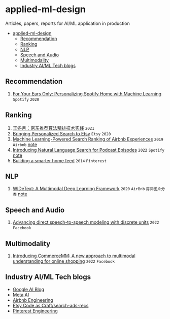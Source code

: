 # applied-ml-design
Articles, papers, reports for AI/ML application in production

- [applied-ml-design](#applied-ml-design)
  - [Recommendation](#recommendation)
  - [Ranking](#ranking)
  - [NLP](#nlp)
  - [Speech and Audio](#speech-and-audio)
  - [Multimodality](#multimodality)
  - [Industry AI/ML Tech blogs](#industry-aiml-tech-blogs)

## Recommendation
1. [For Your Ears Only: Personalizing Spotify Home with Machine Learning](https://engineering.atspotify.com/2020/01/for-your-ears-only-personalizing-spotify-home-with-machine-learning/) `Spotify` `2020`

## Ranking
1. [王冬月：京东推荐算法精排技术实践](https://www.6aiq.com/article/1647294379283) `2021`
2. [Bringing Personalized Search to Etsy](https://www.etsy.com/codeascraft/bringing-personalized-search-to-etsy/) `Etsy` `2020`
3. [Machine Learning-Powered Search Ranking of Airbnb Experiences](https://medium.com/airbnb-engineering/machine-learning-powered-search-ranking-of-airbnb-experiences-110b4b1a0789) `2019` `Airbnb` [note](files/../notes/Airbnb%20Experiences%20search%20ranking%20system.md)
4. [Introducing Natural Language Search for Podcast Episodes](https://engineering.atspotify.com/2022/03/introducing-natural-language-search-for-podcast-episodes/) `2022` `Spotify` [note](./notes/spotify_podcase_search_retrieval.md)
5. [Building a smarter home feed](https://medium.com/pinterest-engineering/building-a-smarter-home-feed-ad1918fdfbe3) `2014` `Pinterest` 

## NLP
1. [WIDeText: A Multimodal Deep Learning Framework](https://medium.com/airbnb-engineering/widetext-a-multimodal-deep-learning-framework-31ce2565880c) `2020` `AirBnb` `房间图片分类` [note](files/../notes/WIDeText_A_Multimodal_deep_Learning_Framework.md)

## Speech and Audio
1. [Advancing direct speech-to-speech modeling with discrete units](https://ai.facebook.com/blog/advancing-direct-speech-to-speech-modeling-with-discrete-units/) `2022` `Facebook`


## Multimodality
1. [Introducing CommerceMM: A new approach to multimodal understanding for online shopping](https://ai.facebook.com/blog/commercemm-a-new-approach-to-multimodal-understanding-for-online-shopping/) `2022` `Facebook`

## Industry AI/ML Tech blogs
* [Google AI Blog](https://ai.googleblog.com/)
* [Meta AI](https://ai.facebook.com/)
* [Airbnb Engineering](https://medium.com/airbnb-engineering/ai/home)
* [Etsy Code as Craft/search-ads-recs](https://www.etsy.com/codeascraft/category/search-ads-recs)
* [Pinterest Engineering](https://medium.com/@Pinterest_Engineering)
